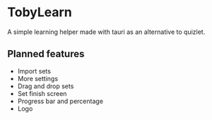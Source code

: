 # TobyLearn
A simple learning helper made with tauri as an alternative to quizlet.

## Planned features
- Import sets
- More settings
- Drag and drop sets
- Set finish screen
- Progress bar and percentage
- Logo
